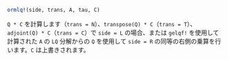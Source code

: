 ```julia
ormlq!(side, trans, A, tau, C)
```

`Q * C` を計算します（`trans = N`）、`transpose(Q) * C`（`trans = T`）、`adjoint(Q) * C`（`trans = C`）で `side = L` の場合、または `gelqf!` を使用して計算された `A` の `LQ` 分解からの `Q` を使用して `side = R` の同等の右側の乗算を行います。`C` は上書きされます。
